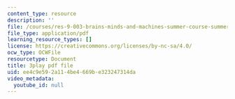 ```yaml
---
content_type: resource
description: ''
file: /courses/res-9-003-brains-minds-and-machines-summer-course-summer-2015/ee4c9e592a114be4669be323247314da_l1t2_5UZhPA.pdf
file_type: application/pdf
learning_resource_types: []
license: https://creativecommons.org/licenses/by-nc-sa/4.0/
ocw_type: OCWFile
resourcetype: Document
title: 3play pdf file
uid: ee4c9e59-2a11-4be4-669b-e323247314da
video_metadata:
  youtube_id: null
---
```

